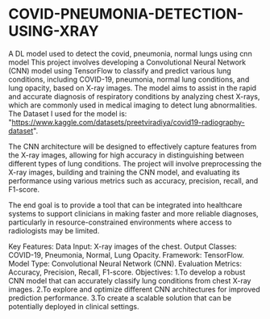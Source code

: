 # COVID-PNEUMONIA-DETECTION-USING-XRAY
A DL model used to detect the covid, pneumonia, normal lungs using cnn model
This project involves developing a Convolutional Neural Network (CNN) model using TensorFlow to classify and predict various lung conditions, including COVID-19, pneumonia, normal lung conditions, and lung opacity, based on X-ray images. The model aims to assist in the rapid and accurate diagnosis of respiratory conditions by analyzing chest X-rays, which are commonly used in medical imaging to detect lung abnormalities.
The Dataset I used for the model is: "https://www.kaggle.com/datasets/preetviradiya/covid19-radiography-dataset".

The CNN architecture will be designed to effectively capture features from the X-ray images, allowing for high accuracy in distinguishing between different types of lung conditions. The project will involve preprocessing the X-ray images, building and training the CNN model, and evaluating its performance using various metrics such as accuracy, precision, recall, and F1-score.

The end goal is to provide a tool that can be integrated into healthcare systems to support clinicians in making faster and more reliable diagnoses, particularly in resource-constrained environments where access to radiologists may be limited.

Key Features:
Data Input: X-ray images of the chest.
Output Classes: COVID-19, Pneumonia, Normal, Lung Opacity.
Framework: TensorFlow.
Model Type: Convolutional Neural Network (CNN).
Evaluation Metrics: Accuracy, Precision, Recall, F1-score.
Objectives:
  1.To develop a robust CNN model that can accurately classify lung conditions from chest X-ray images.
  2.To explore and optimize different CNN architectures for improved prediction performance.
  3.To create a scalable solution that can be potentially deployed in clinical settings.
